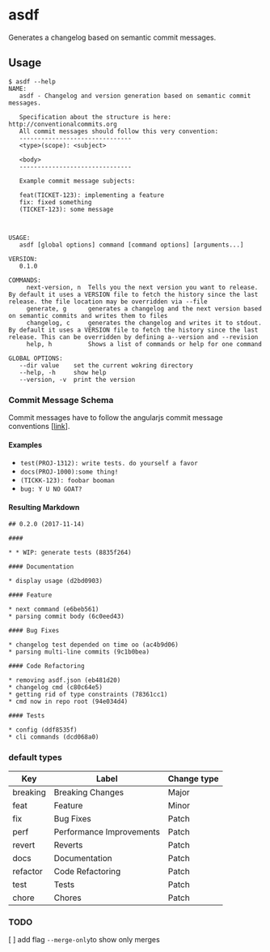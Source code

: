 # asdf
Generates a changelog based on semantic commit messages.

## Usage

```
$ asdf --help
NAME:
   asdf - Changelog and version generation based on semantic commit messages.

   Specification about the structure is here: http://conventionalcommits.org
   All commit messages should follow this very convention:
   -------------------------------
   <type>(scope): <subject>

   <body>
   -------------------------------

   Example commit message subjects:

   feat(TICKET-123): implementing a feature
   fix: fixed something
   (TICKET-123): some message



USAGE:
   asdf [global options] command [command options] [arguments...]

VERSION:
   0.1.0

COMMANDS:
     next-version, n  Tells you the next version you want to release. By default it uses a VERSION file to fetch the history since the last release. the file location may be overridden via --file
     generate, g      generates a changelog and the next version based on semantic commits and writes them to files
     changelog, c     generates the changelog and writes it to stdout. By default it uses a VERSION file to fetch the history since the last release. This can be overridden by defining a--version and --revision
     help, h          Shows a list of commands or help for one command

GLOBAL OPTIONS:
   --dir value    set the current wokring directory
   --help, -h     show help
   --version, -v  print the version
```
### Commit Message Schema
Commit messages have to follow the angularjs commit message conventions [[link](https://docs.google.com/document/d/1QrDFcIiPjSLDn3EL15IJygNPiHORgU1_OOAqWjiDU5Y/edit)].

#### Examples
- `test(PROJ-1312): write tests. do yourself a favor`
- `docs(PROJ-1000):some thing!`
- `(TICKK-123): foobar booman`
- `bug: Y U NO GOAT?`


#### Resulting Markdown
```
## 0.2.0 (2017-11-14)

#### 

* * WIP: generate tests (8835f264) 

#### Documentation

* display usage (d2bd0903) 

#### Feature

* next command (e6beb561) 
* parsing commit body (6c0eed43) 

#### Bug Fixes

* changelog test depended on time oo (ac4b9d06) 
* parsing multi-line commits (9c1b0bea) 

#### Code Refactoring

* removing asdf.json (eb481d20) 
* changelog cmd (c80c64e5) 
* getting rid of type constraints (78361cc1) 
* cmd now in repo root (94e034d4) 

#### Tests

* config (ddf8535f) 
* cli commands (dcd068a0) 
```

### default types
| Key | Label | Change type |
| --- | --- | --- |
| breaking | Breaking Changes | Major |
| feat | Feature | Minor |
| fix | Bug Fixes | Patch |
| perf | Performance Improvements | Patch |
| revert | Reverts | Patch |
| docs | Documentation | Patch |
| refactor | Code Refactoring | Patch |
| test | Tests | Patch |
| chore | Chores | Patch |


### TODO
[ ] add flag `--merge-only`to show only merges
 